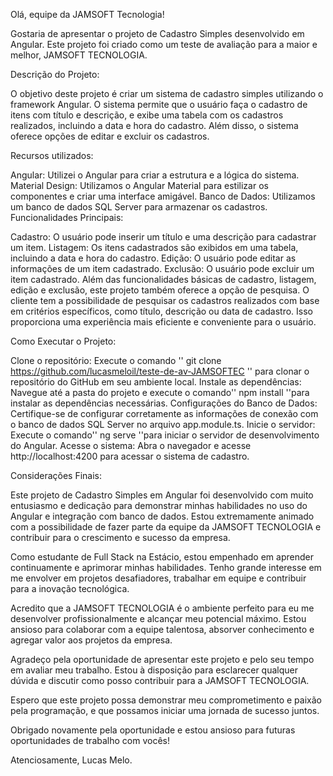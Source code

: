 Olá, equipe da JAMSOFT Tecnologia!

Gostaria de apresentar o projeto de Cadastro Simples desenvolvido em Angular. Este projeto foi criado como um teste de avaliação para a maior e melhor, JAMSOFT TECNOLOGIA.

Descrição do Projeto:

O objetivo deste projeto é criar um sistema de cadastro simples utilizando o framework Angular. O sistema permite que o usuário faça o cadastro de itens com título e descrição, e exibe uma tabela com os cadastros realizados, incluindo a data e hora do cadastro. Além disso, o sistema oferece opções de editar e excluir os cadastros.

Recursos utilizados:

Angular: Utilizei o Angular para criar a estrutura e a lógica do sistema.
Material Design: Utilizamos o Angular Material para estilizar os componentes e criar uma interface amigável.
Banco de Dados: Utilizamos um banco de dados SQL Server para armazenar os cadastros.
Funcionalidades Principais:

Cadastro: O usuário pode inserir um título e uma descrição para cadastrar um item.
Listagem: Os itens cadastrados são exibidos em uma tabela, incluindo a data e hora do cadastro.
Edição: O usuário pode editar as informações de um item cadastrado.
Exclusão: O usuário pode excluir um item cadastrado.
Além das funcionalidades básicas de cadastro, listagem, edição e exclusão, este projeto também oferece a opção de pesquisa. O cliente tem a possibilidade de pesquisar os cadastros realizados com base em critérios específicos, como título, descrição ou data de cadastro. Isso proporciona uma experiência mais eficiente e conveniente para o usuário.

Como Executar o Projeto:

Clone o repositório: Execute o comando '' git clone https://github.com/lucasmeloil/teste-de-av-JAMSOFTEC '' para clonar o repositório do GitHub em seu ambiente local.
Instale as dependências: Navegue até a pasta do projeto e execute o comando'' npm install ''para instalar as dependências necessárias.
Configurações do Banco de Dados: Certifique-se de configurar corretamente as informações de conexão com o banco de dados SQL Server no arquivo app.module.ts.
Inicie o servidor: Execute o comando'' ng serve ''para iniciar o servidor de desenvolvimento do Angular.
Acesse o sistema: Abra o navegador e acesse http://localhost:4200 para acessar o sistema de cadastro.

Considerações Finais:

Este projeto de Cadastro Simples em Angular foi desenvolvido com muito entusiasmo e dedicação para demonstrar minhas habilidades no uso do Angular e integração com banco de dados. Estou extremamente animado com a possibilidade de fazer parte da equipe da JAMSOFT TECNOLOGIA e contribuir para o crescimento e sucesso da empresa.

Como estudante de Full Stack na Estácio, estou empenhado em aprender continuamente e aprimorar minhas habilidades. Tenho grande interesse em me envolver em projetos desafiadores, trabalhar em equipe e contribuir para a inovação tecnológica.

Acredito que a JAMSOFT TECNOLOGIA é o ambiente perfeito para eu me desenvolver profissionalmente e alcançar meu potencial máximo. Estou ansioso para colaborar com a equipe talentosa, absorver conhecimento e agregar valor aos projetos da empresa.

Agradeço pela oportunidade de apresentar este projeto e pelo seu tempo em avaliar meu trabalho. Estou à disposição para esclarecer qualquer dúvida e discutir como posso contribuir para a JAMSOFT TECNOLOGIA.

Espero que este projeto possa demonstrar meu comprometimento e paixão pela programação, e que possamos iniciar uma jornada de sucesso juntos.

Obrigado novamente pela oportunidade e estou ansioso para futuras oportunidades de trabalho com vocês!

Atenciosamente,
Lucas Melo.

